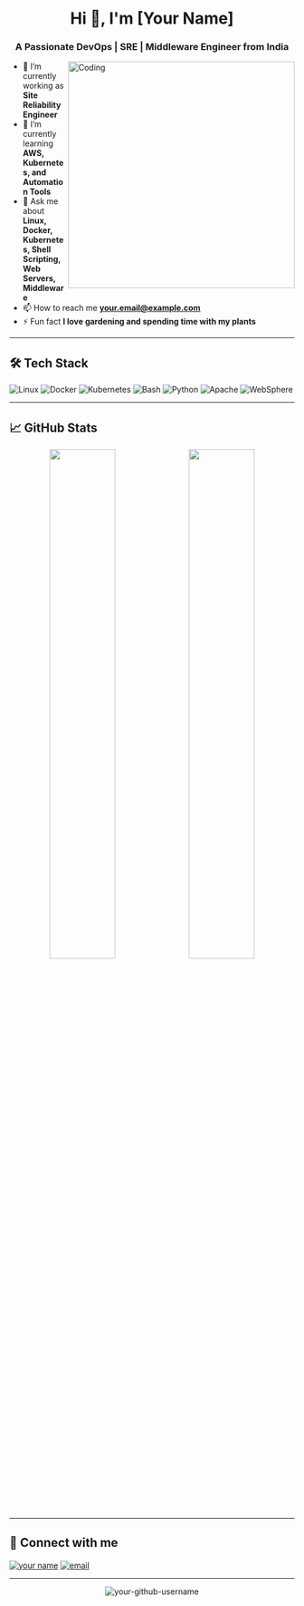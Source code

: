 <h1 align="center">Hi 👋, I'm [Your Name]</h1>
<h3 align="center">A Passionate DevOps | SRE | Middleware Engineer from India</h3>

<img align="right" alt="Coding" width="400" src="https://cdn.dribbble.com/users/1162077/screenshots/3848914/programmer.gif">

- 🔭 I’m currently working as **Site Reliability Engineer**
- 🌱 I’m currently learning **AWS, Kubernetes, and Automation Tools**
- 💬 Ask me about **Linux, Docker, Kubernetes, Shell Scripting, Web Servers, Middleware**
- 📫 How to reach me **[your.email@example.com](mailto:your.email@example.com)**
- ⚡ Fun fact **I love gardening and spending time with my plants**

---

## 🛠 Tech Stack
![Linux](https://img.shields.io/badge/Linux-FCC624?style=flat-square&logo=linux&logoColor=black)
![Docker](https://img.shields.io/badge/Docker-2496ED?style=flat-square&logo=docker&logoColor=white)
![Kubernetes](https://img.shields.io/badge/Kubernetes-326CE5?style=flat-square&logo=kubernetes&logoColor=white)
![Bash](https://img.shields.io/badge/Shell_Scripting-4EAA25?style=flat-square&logo=gnu-bash&logoColor=white)
![Python](https://img.shields.io/badge/Python-3776AB?style=flat-square&logo=python&logoColor=white)
![Apache](https://img.shields.io/badge/Apache-D22128?style=flat-square&logo=apache&logoColor=white)
![WebSphere](https://img.shields.io/badge/WebSphere-FF9900?style=flat-square&logo=ibm&logoColor=white)

---

## 📈 GitHub Stats
<p align="center">
    <img src="https://github-readme-stats.vercel.app/api?username=your-github-username&show_icons=true&theme=tokyonight&hide_border=true" width="48%">
    <img src="https://github-readme-stats.vercel.app/api/top-langs/?username=your-github-username&layout=compact&theme=tokyonight&hide_border=true" width="48%">
</p>

---

## 🔗 Connect with me
<p align="left">
<a href="https://linkedin.com/in/your-linkedin-username" target="blank"><img align="center" src="https://img.shields.io/badge/LinkedIn-0077B5?style=flat-square&logo=linkedin&logoColor=white" alt="your name" /></a>
<a href="mailto:your.email@example.com" target="blank"><img align="center" src="https://img.shields.io/badge/Email-D14836?style=flat-square&logo=gmail&logoColor=white" alt="email" /></a>
</p>

---

<p align="center">
    <img src="https://komarev.com/ghpvc/?username=your-github-username&label=Profile%20views&color=0e75b6&style=flat" alt="your-github-username" />
</p>
